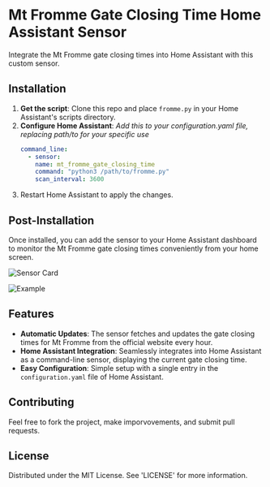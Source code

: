 # Mt Fromme Gate Closing Time Home Assistant Sensor

Integrate the Mt Fromme gate closing times into Home Assistant with this custom sensor.

## Installation

1. **Get the script**: Clone this repo and place `fromme.py` in your Home Assistant's scripts directory.
2. **Configure Home Assistant**:
   *Add this to your configuration.yaml file, replacing path/to for your specific use*
   ```yaml
   command_line:
     - sensor:
       name: mt_fromme_gate_closing_time
       command: "python3 /path/to/fromme.py"
       scan_interval: 3600
4. Restart Home Assistant to apply the changes.

## Post-Installation

Once installed, you can add the sensor to your Home Assistant dashboard to monitor the Mt Fromme gate closing times conveniently from your home screen.

![Sensor Card](https://images2.imgbox.com/29/a7/Fi85HIVc_o.png)

![Example](https://images2.imgbox.com/ad/09/DVDFeLtb_o.png)

## Features

- **Automatic Updates**: The sensor fetches and updates the gate closing times for Mt Fromme from the official website every hour.
- **Home Assistant Integration**: Seamlessly integrates into Home Assistant as a command-line sensor, displaying the current gate closing time.
- **Easy Configuration**: Simple setup with a single entry in the `configuration.yaml` file of Home Assistant.

## Contributing
Feel free to fork the project, make imporvovements, and submit pull requests.

## License
Distributed under the MIT License. See 'LICENSE' for more information.

